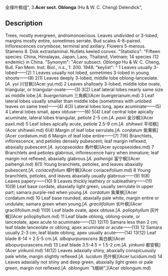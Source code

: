 全缘叶枫组",
3.**Acer sect. Oblonga** (Hu & W. C. Cheng) Delendick",

## Description
Trees, mostly evergreen, andromonoecious. Leaves undivided or 3-lobed, margins mostly entire, sometimes serrate. Bud scales 4-8-paired. Inflorescences corymbose, terminal and axillary. Flowers 5-merous. Stamens 8. Disk extrastaminal. Nutlets keeled convex.
  "Statistics": "Fifteen species: China, Himalayas, Japan, Laos, Thailand, Vietnam; 14 species (12 endemic) in China.
  "Synonym": "*Acer* subsect. *Oblonga* Hu &amp; W. C. Cheng, Bull. Fan Mem. Inst. Biol., n.s., 1: 200. 1948.
  "keylist": "
1 Leaves usually 3-lobed——(2)
1 Leaves usually not lobed, sometimes 3-lobed in young shoots——(8)
2(1) Leaves deeply 3-lobed, middle lobe oblong-lanceolate.[*A. yui* 川甘枫](Acer yui.md)
2 Leaves shallowly 3-lobed, middle lobe ovate, triangular, or triangular-ovate——(3)
3(2) Leaf lateral lobes nearly same size as middle lobe.[*A. buergerianum* 三角枫](Acer buergerianum.md)
3 Leaf lateral lobes usually smaller than middle lobe (sometimes with unlobed leaves on same tree)——(4)
4(3) Lateral lobes long, apex acuminate——(5)
4 Lateral lobes small, apex obtuse——(6)
5(4) Leaf central lobe apically acuminate, lateral lobes triangular, petiole 2-5 cm.[*A. paxii* 金沙枫](Acer paxii.md)
5 Leaf lobes apically acute, petiole 2.5-9 cm.[*A. shihweii* 平坝枫](Acer shihweii.md)
6(4) Margin of leaf lobe serrulate.[*A. cordatum* 紫果枫](Acer cordatum.md)
6 Margin of leaf lobe entire——(7)
7(6) Branchlets, inflorescence, and petioles densely pubescent; leaf margin reflexed, abaxially pubescent.[*A. sycopseoides* 角叶枫](Acer sycopseoides.md)
7 Branchlets and petioles glabrous, inflorescence hairy when immature; leaf margin not reflexed, abaxially glabrous.[*A. paihengii* 富宁枫](Acer paihengii.md)
8(1) Young branchlets, petioles, and leaves abaxially pubescent.[*A. coriaceifolium* 樟叶枫](Acer coriaceifolium.md)
8 Young branchlets, petioles, and leaves abaxially usually glabrous——(9)
9(8) Leaves papery——(10)
9 Leaves thickly leathery or subleathery——(11)
10(9) Leaf base cordate, abaxially light green, usually serrulate in upper part; samara purple-red when young.[*A. cordatum* 紫果枫](Acer cordatum.md)
10 Leaf base rounded, abaxially pale white, margin entire or undulate; samara green when young.[*A. gracilifolium* 长叶枫](Acer gracilifolium.md)
11(9) Leaf blade ovate, apex obtuse.[*A. poliophyllum* 灰叶枫](Acer poliophyllum.md)
11 Leaf blade oblong, oblong-ovate, or lanceolate, apex acute to acuminate——(12)
12(11) Samara less than 2 cm; leaf blade lanceolate or oblong, apex acuminate or acute——(13)
12 Samara usually 2-3 cm; leaf blade oblong, apex usually acute——(14)
13(12) Leaf blade 8-14 × 2.5-5 cm.[*A. albopurpurascens* 紫白枫](Acer albopurpurascens.md)
13 Leaf blade 3.5-4.5 × 1.5-2 cm.[*A. yinkunii* 都安枫](Acer yinkunii.md)
14(12) Leaves adaxially shiny, abaxially conspicuously pale white, margin slightly reflexed.[*A. lucidum* 亮叶枫](Acer lucidum.md)
14 Leaves adaxially not shiny and deep green, abaxially light green or pale green, margin not reflexed.[*A. oblongum* 飞蛾树",](Acer oblongum.md)
